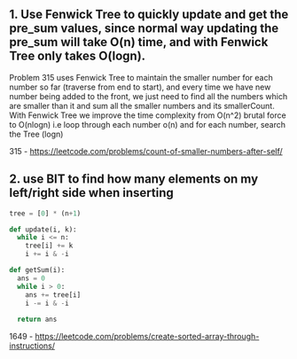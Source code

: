 ## 1. Use Fenwick Tree to quickly update and get the pre_sum values, since normal way updating the pre_sum will take O(n) time, and with Fenwick Tree only takes O(logn). 
Problem 315 uses Fenwick Tree to maintain the smaller number for each number so far (traverse from end to start), and every time we have new number being added to the front, we just need to find all the numbers which are smaller than it and sum all the smaller numbers and its smallerCount.
With Fenwick Tree we improve the time complexity from O(n^2) brutal force to O(nlogn) i.e loop through each number o(n) and for each number, search the Tree (logn)

315 - https://leetcode.com/problems/count-of-smaller-numbers-after-self/

## 2. use BIT to find how many elements on my left/right side when inserting
```python
tree = [0] * (n+1)

def update(i, k):
  while i <= n:
    tree[i] += k
    i += i & -i

def getSum(i):
  ans = 0
  while i > 0:
    ans += tree[i]
    i -= i & -i
  
  return ans
```

1649 - https://leetcode.com/problems/create-sorted-array-through-instructions/

